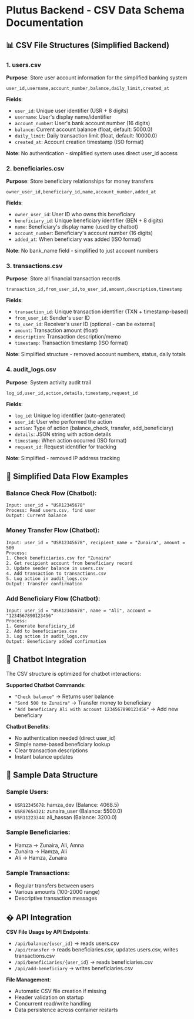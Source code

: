 # Plutus Backend - CSV Data Schema Documentation

## 📊 CSV File Structures (Simplified Backend)

### 1. users.csv
**Purpose**: Store user account information for the simplified banking system
```
user_id,username,account_number,balance,daily_limit,created_at
```

**Fields**:
- `user_id`: Unique user identifier (USR + 8 digits)
- `username`: User's display name/identifier
- `account_number`: User's bank account number (16 digits)
- `balance`: Current account balance (float, default: 5000.0)
- `daily_limit`: Daily transaction limit (float, default: 10000.0)
- `created_at`: Account creation timestamp (ISO format)

**Note**: No authentication - simplified system uses direct user_id access

### 2. beneficiaries.csv
**Purpose**: Store beneficiary relationships for money transfers
```
owner_user_id,beneficiary_id,name,account_number,added_at
```

**Fields**:
- `owner_user_id`: User ID who owns this beneficiary
- `beneficiary_id`: Unique beneficiary identifier (BEN + 8 digits)
- `name`: Beneficiary's display name (used by chatbot)
- `account_number`: Beneficiary's account number (16 digits)
- `added_at`: When beneficiary was added (ISO format)

**Note**: No bank_name field - simplified to just account numbers

### 3. transactions.csv
**Purpose**: Store all financial transaction records
```
transaction_id,from_user_id,to_user_id,amount,description,timestamp
```

**Fields**:
- `transaction_id`: Unique transaction identifier (TXN + timestamp-based)
- `from_user_id`: Sender's user ID
- `to_user_id`: Receiver's user ID (optional - can be external)
- `amount`: Transaction amount (float)
- `description`: Transaction description/memo
- `timestamp`: Transaction timestamp (ISO format)

**Note**: Simplified structure - removed account numbers, status, daily totals

### 4. audit_logs.csv
**Purpose**: System activity audit trail
```
log_id,user_id,action,details,timestamp,request_id
```

**Fields**:
- `log_id`: Unique log identifier (auto-generated)
- `user_id`: User who performed the action
- `action`: Type of action (balance_check, transfer, add_beneficiary)
- `details`: JSON string with action details
- `timestamp`: When action occurred (ISO format)
- `request_id`: Request identifier for tracking

**Note**: Simplified - removed IP address tracking

## 🔄 Simplified Data Flow Examples

### Balance Check Flow (Chatbot):
```
Input: user_id = "USR12345678"
Process: Read users.csv, find user
Output: Current balance
```

### Money Transfer Flow (Chatbot):
```
Input: user_id = "USR12345678", recipient_name = "Zunaira", amount = 500
Process: 
1. Check beneficiaries.csv for "Zunaira" 
2. Get recipient account from beneficiary record
3. Update sender balance in users.csv
4. Add transaction to transactions.csv
5. Log action in audit_logs.csv
Output: Transfer confirmation
```

### Add Beneficiary Flow (Chatbot):
```
Input: user_id = "USR12345678", name = "Ali", account = "1234567890123456"
Process:
1. Generate beneficiary_id
2. Add to beneficiaries.csv
3. Log action in audit_logs.csv
Output: Beneficiary added confirmation
```

## 🤖 Chatbot Integration

The CSV structure is optimized for chatbot interactions:

**Supported Chatbot Commands**:
- `"Check balance"` → Returns user balance
- `"Send 500 to Zunaira"` → Transfer money to beneficiary
- `"Add beneficiary Ali with account 1234567890123456"` → Add new beneficiary

**Chatbot Benefits**:
- No authentication needed (direct user_id)
- Simple name-based beneficiary lookup
- Clear transaction descriptions
- Instant balance updates

## 📝 Sample Data Structure

### Sample Users:
- `USR12345678`: hamza_dev (Balance: 4068.5)
- `USR87654321`: zunaira_user (Balance: 5500.0)
- `USR11223344`: ali_hassan (Balance: 3200.0)

### Sample Beneficiaries:
- Hamza → Zunaira, Ali, Amna
- Zunaira → Hamza, Ali
- Ali → Hamza, Zunaira

### Sample Transactions:
- Regular transfers between users
- Various amounts (100-2000 range)
- Descriptive transaction messages

## � API Integration

**CSV File Usage by API Endpoints**:
- `/api/balance/{user_id}` → reads users.csv
- `/api/transfer` → reads beneficiaries.csv, updates users.csv, writes transactions.csv
- `/api/beneficiaries/{user_id}` → reads beneficiaries.csv
- `/api/add-beneficiary` → writes beneficiaries.csv

**File Management**:
- Automatic CSV file creation if missing
- Header validation on startup
- Concurrent read/write handling
- Data persistence across container restarts
